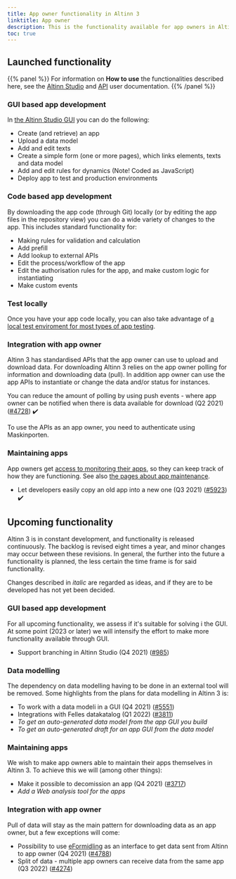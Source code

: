 ```yaml
---
title: App owner functionality in Altinn 3
linktitle: App owner
description: This is the functionality available for app owners in Altinn 3, and some of the larger planned changes.
toc: true
---
```

## Launched functionality

{{% panel %}}
For information on **How to use** the functionalities described here, see the [Altinn Studio](../../../../app/) and [API](../../../../api/) user documentation.
{{% /panel %}}

### GUI based app development

In [the Altinn Studio GUI](https://altinn.studio) you can do the following:

- Create (and retrieve) an app
- Upload a data model
- Add and edit texts
- Create a simple form (one or more pages), which links elements, texts and data model
- Add and edit rules for dynamics (Note! Coded as JavaScript)
- Deploy app to test and production environments

### Code based app development

By downloading the app code (through Git) locally (or by editing the app files in the repository view) you can do a wide variety of changes to the app.
This includes standard functionality for:

- Making rules for validation and calculation
- Add prefill
- Add lookup to external APIs
- Edit the process/workflow of the app
- Edit the authorisation rules for the app, and make custom logic for instantiating
- Make custom events

### Test locally

Once you have your app code locally, you can also take advantage of [a local test enviroment for most types of app testing](../../../../app/testing/local/). 

### Integration with app owner

Altinn 3 has standardised APIs that the app owner can use to upload and download data.
For downloading Altinn 3 relies on the app owner polling for information and downloading data (pull). 
In addition app owner can use the app APIs to instantiate or change the data and/or status for instances.

You can reduce the amount of polling by using push events - where app owner can be notified when there is data available for download (Q2 2021) ([#4728](https://github.com/Altinn/altinn-studio/issues/4728)) :heavy_check_mark:

To use the APIs as an app owner, you need to authenticate using Maskinporten.

### Maintaining apps
App owners get [access to monitoring their apps](../../../../app/getting-started/access-management/apps/), so they can keep track of how they are functioning. 
See also [the pages about app maintenance](../../../../app/maintainance/).

- Let developers easily copy an old app into a new one (Q3 2021) ([#5923](https://github.com/Altinn/altinn-studio/issues/5923)) :heavy_check_mark:

## Upcoming functionality

Altinn 3 is in constant development, and functionality is released continuously. The backlog is revised eight times a year, and minor changes may occur between these revisions.
In general, the further into the future a functionality is planned, the less certain the time frame is for said functionality.

Changes described in _italic_ are regarded as ideas, and if they are to be developed has not yet been decided.

### GUI based app development

For all upcoming functionality, we assess if it's suitable for solving i the GUI. At some point (2023 or later) we will intensify the effort to make more functionality available through GUI.

- Support branching in Altinn Studio (Q4 2021) ([#985](https://github.com/Altinn/altinn-studio/issues/985))

### Data modelling

The dependency on data modelling having to be done in an external tool will be removed. Some highlights from the plans for data modelling in Altinn 3 is:

- To work with a data modeli in a GUI (Q4 2021) ([#5551](https://github.com/Altinn/altinn-studio/issues/5551))
- Integrations with Felles datakatalog (Q1 2022) ([#3811](https://github.com/Altinn/altinn-studio/issues/3811))
- _To get an auto-generated data model from the app GUI you build_
- _To get an auto-generated draft for an app GUI from the data model_

### Maintaining apps

We wish to make app owners able to maintain their apps themselves in Altinn 3. To achieve this we will (among other things):

- Make it possible to decomission an app (Q4 2021) ([#3717](https://github.com/Altinn/altinn-studio/issues/3717))
- _Add a Web analysis tool for the apps_

### Integration with app owner

Pull of data will stay as the main pattern for downloading data as an app owner, but a few exceptions will come:

- Possibility to use [eFormidling](https://samarbeid.digdir.no/eformidling/eformidling/20) as an interface to get data sent from Altinn to app owner (Q4 2021) ([#4788](https://github.com/Altinn/altinn-studio/issues/4788))
- Split of data - multiple app owners can receive data from the same app (Q3 2022) ([#4274](https://github.com/Altinn/altinn-studio/issues/4274))
